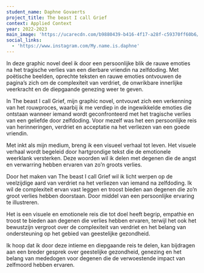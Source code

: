 ```yaml
---
student_name: Daphne Govaerts
project_title: The beast I call Grief
context: Applied Context
year: 2022-2023
main_image: 'https://ucarecdn.com/b9880439-b416-4f17-a28f-c59370ff60b6/'
social_links:
  - 'https://www.instagram.com/My.name.is.daphne'
---
```

In deze graphic novel deel ik door een persoonlijke blik de rauwe emoties na het tragische verlies van een dierbare vriendin na zelfdoding. Met poëtische beelden, oprechte teksten en rauwe emoties ontvouwen de pagina’s zich om de complexiteit van verdriet, de onwrikbare innerlijke veerkracht en de diepgaande genezing weer te geven. 

In The beast I call Grief, mijn graphic novel, ontvouwt zich een verkenning van het rouwproces, waarbij ik me verdiep in de ingewikkelde emoties die ontstaan wanneer iemand wordt geconfronteerd met het tragische verlies van een geliefde door zelfdoding.
Voor mezelf was het een persoonlijke reis van herinneringen, verdriet en acceptatie na het verliezen van een goede vriendin. 

Met inkt als mijn medium, breng ik een visueel verhaal tot leven. Het visuele verhaal wordt begeleid door hartgrondige tekst die de emotionele weerklank versterken.
Deze woorden wil ik delen met degenen die de angst en verwarring hebben ervaren van zo’n groots verlies.

Door het maken van The beast I call Grief wil ik licht werpen op de veelzijdige aard van verdriet na het verliezen van iemand na zelfdoding. Ik wil de complexiteit ervan vast leggen en troost bieden aan degenen die zo’n groot verlies hebben doorstaan. Door middel van een persoonlijke ervaring te illustreren. 

Het is een visuele en emotionele reis die tot doel heeft begrip, empathie en troost te bieden aan degenen die verlies hebben ervaren, terwijl het ook het bewustzijn vergroot over de complexiteit van verdriet en het belang van ondersteuning op het gebied van geestelijke gezondheid.

Ik hoop dat ik door deze intieme en diepgaande reis te delen, kan bijdragen aan een breder gesprek over geestelijke gezondheid, genezing en het belang van mededogen voor degenen die de verwoestende impact van zelfmoord hebben ervaren.
